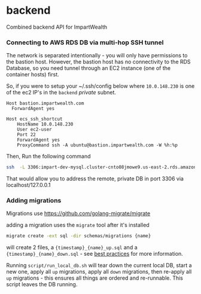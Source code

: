 
#

# backend
Combined backend API for ImpartWealth



### Connecting to AWS RDS DB via multi-hop SSH tunnel
The network is separated intentionally - you will only have permissions to the
bastion host.  However, the bastion host has no connectivity to the RDS Database,
so you need tunnel through an EC2 instance (one of the container hosts) first.

So, if you were to setup your ~/.ssh/config below where `10.0.148.230` is one of
the ec2 IP's in the `backend` _private_ subnet.

``` 
Host bastion.impartwealth.com
  ForwardAgent yes

Host ecs_ssh_shortcut
    HostName 10.0.148.230
    User ec2-user
    Port 22
    ForwardAgent yes
    ProxyCommand ssh -A ubuntu@bastion.impartwealth.com -W %h:%p
```

Then, Run the following command 
```bash
ssh  -L 3306:impart-dev-mysql.cluster-cnto08jmowe9.us-east-2.rds.amazonaws.com:3306 ecs_ssh_shortcut
```

That would allow you to address the remote, private DB in port 3306 
via localhost/127.0.0.1

### Adding migrations

Migrations use https://github.com/golang-migrate/migrate 

adding a migration uses the `migrate` tool after it's installed
```bash
migrate create -ext sql -dir schemas/migrations {name}
```

will create 2 files, a `{timestamp}_{name}_up.sql` and a `{timestamp}_{name}_down.sql` - see
[best practices](https://github.com/golang-migrate/migrate/blob/master/MIGRATIONS.md) for more information.

Running `script/run_local_db.sh` will tear down the current local DB,
start a new one, apply all `up` migrations, apply all `down` migrations, then
re-apply all `up` migrations - this ensures all things are ordered and re-runnable.
This script leaves the DB running.

